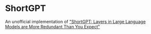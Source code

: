 # ShortGPT
An unofficial implementation of ["ShortGPT: Layers in Large Language Models are More Redundant Than You Expect"](https://arxiv.org/pdf/2403.03853)
